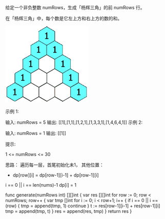 给定一个非负整数 numRows，生成「杨辉三角」的前 numRows 行。

在「杨辉三角」中，每个数是它左上方和右上方的数的和。

![图片](../images/118.gif)

示例 1:

输入: numRows = 5
输出: [[1],[1,1],[1,2,1],[1,3,3,1],[1,4,6,4,1]]
示例 2:

输入: numRows = 1
输出: [[1]]
 

提示:

1 <= numRows <= 30


思路： 遍历每一层，首尾初始化未1， 其他位置：
* dp[row][i] = dp[row-1][i-1] + dp[row-1][i]

i == 0 || i == len(nums)-1 dp[i] = 1




func generate(numRows int) [][]int {
    var res [][]int
    for row := 0; row < numRows; row++ {
        var tmp []int
        for i := 0; i < row+1; i++ {
            if i == 0 || i == (row) {
                tmp = append(tmp, 1)
                continue
            }
            t := res[row-1][i-1] + res[row-1][i]
            tmp = append(tmp, t)
        }
        res = append(res, tmp)
    }
    return res
}
